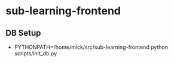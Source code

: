 # sub-learning-frontend


## DB Setup
- PYTHONPATH=/home/mick/src/sub-learning-frontend python scripts/init_db.py 